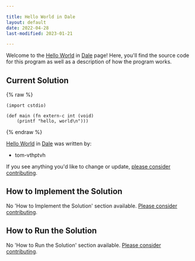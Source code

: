 ```yaml
---

title: Hello World in Dale
layout: default
date: 2022-04-28
last-modified: 2023-01-21

---
```


Welcome to the [Hello World](https://sampleprograms.io/projects/hello-world) in [Dale](https://sampleprograms.io/languages/dale) page! Here, you'll find the source code for this program as well as a description of how the program works.

## Current Solution

{% raw %}

```dale
(import cstdio)

(def main (fn extern-c int (void)
    (printf "hello, world\n")))
```

{% endraw %}

[Hello World](https://sampleprograms.io/projects/hello-world) in [Dale](https://sampleprograms.io/languages/dale) was written by:

- tom-vthptvh

If you see anything you'd like to change or update, [please consider contributing](https://github.com/TheRenegadeCoder/sample-programs).

## How to Implement the Solution

No 'How to Implement the Solution' section available. [Please consider contributing](https://github.com/TheRenegadeCoder/sample-programs-website).

## How to Run the Solution

No 'How to Run the Solution' section available. [Please consider contributing](https://github.com/TheRenegadeCoder/sample-programs-website).